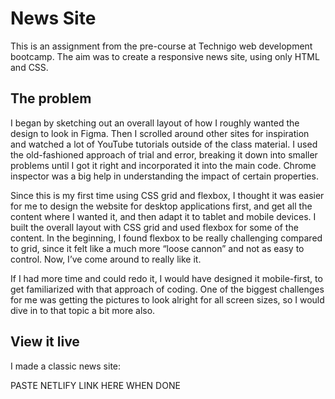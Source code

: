 # News Site

This is an assignment from the pre-course at Technigo web development bootcamp. The aim was to create a responsive news site, using only HTML and CSS. 

## The problem

I began by sketching out an overall layout of how I roughly wanted the design to look in Figma. Then I scrolled around other sites for inspiration and watched a lot of YouTube tutorials outside of the class material. I used the old-fashioned approach of trial and error, breaking it down into smaller problems until I got it right and incorporated it into the main code. Chrome inspector was a big help in understanding the impact of certain properties.

Since this is my first time using CSS grid and flexbox, I thought it was easier for me to design the website for desktop applications first, and get all the content where I wanted it, and then adapt it to tablet and mobile devices. I built the overall layout with CSS grid and used flexbox for some of the content. In the beginning, I found flexbox to be really challenging compared to grid, since it felt like a much more “loose cannon” and not as easy to control. Now, I’ve come around to really like it.

If I had more time and could redo it, I would have designed it mobile-first, to get familiarized with that approach of coding. One of the biggest challenges for me was getting the pictures to look alright for all screen sizes, so I would dive in to that topic a bit more also.


## View it live

I made a classic news site:

PASTE NETLIFY LINK HERE WHEN DONE
